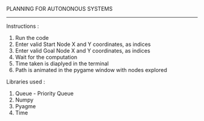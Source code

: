 
PLANNING FOR AUTONONOUS SYSTEMS
_____________________________________________________________________________

Instructions :

1) Run the code
2) Enter valid Start Node X and Y coordinates, as indices 
3) Enter valid Goal Node X and Y coordinates, as indices
4) Wait for the computation
5) Time taken is diaplyed in the terminal
6) Path is animated in the pygame window with nodes explored

Libraries used :

1) Queue - Priority Queue
2) Numpy
3) Pyagme
4) Time